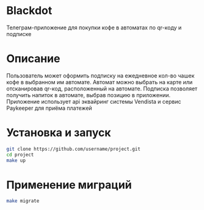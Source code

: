 ﻿# Blackdot
Телеграм-приложение для покупки кофе в автоматах по qr-коду и подписке

# Описание
Пользователь может оформить подписку на ежедневное кол-во чашек кофе в выбранном им автомате.
Автомат можно выбрать на карте или отсканировав qr-код, расположенный на автомате.
Подписка позволяет получить напиток в автомате, выбрав позицию в приложении. 
Приложение использует api эквайринг системы Vendista и сервис Paykeeper для приёма платежей

# Установка и запуск
```bash
git clone https://github.com/username/project.git
cd project
make up
```
# Применение миграций
```bash
make migrate
```

